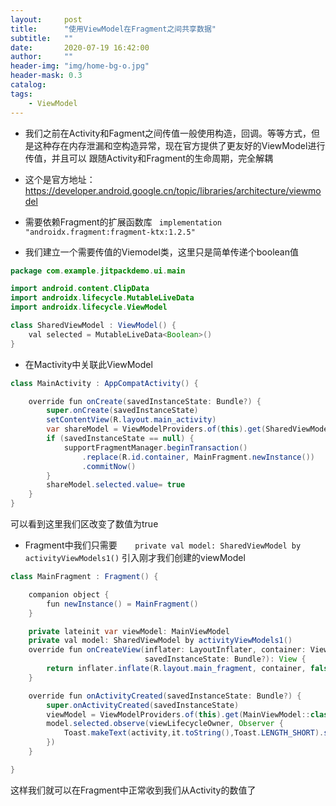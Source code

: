 ```yaml
---
layout:     post
title:      "使用ViewModel在Fragment之间共享数据"
subtitle:   ""
date:       2020-07-19 16:42:00
author:     ""
header-img: "img/home-bg-o.jpg"
header-mask: 0.3
catalog:
tags:
    - ViewModel
---
```




- 我们之前在Activity和Fagment之间传值一般使用构造，回调。等等方式，但是这种存在内存泄漏和空构造异常，现在官方提供了更友好的ViewModel进行传值，并且可以
跟随Activity和Fragment的生命周期，完全解耦

- 这个是官方地址：https://developer.android.google.cn/topic/libraries/architecture/viewmodel


- 需要依赖Fragment的扩展函数库   ` implementation "androidx.fragment:fragment-ktx:1.2.5"`

- 我们建立一个需要传值的Viemodel类，这里只是简单传递个boolean值


```java
package com.example.jitpackdemo.ui.main

import android.content.ClipData
import androidx.lifecycle.MutableLiveData
import androidx.lifecycle.ViewModel

class SharedViewModel : ViewModel() {
    val selected = MutableLiveData<Boolean>()
}
```



- 在Mactivity中关联此ViewModel


```java
class MainActivity : AppCompatActivity() {

    override fun onCreate(savedInstanceState: Bundle?) {
        super.onCreate(savedInstanceState)
        setContentView(R.layout.main_activity)
        var shareModel = ViewModelProviders.of(this).get(SharedViewModel::class.java)
        if (savedInstanceState == null) {
            supportFragmentManager.beginTransaction()
                .replace(R.id.container, MainFragment.newInstance())
                .commitNow()
        }
        shareModel.selected.value= true
    }
}
```

可以看到这里我们区改变了数值为true

- Fragment中我们只需要`    private val model: SharedViewModel by activityViewModels1()` 引入刚才我们创建的viewModel

```java
class MainFragment : Fragment() {

    companion object {
        fun newInstance() = MainFragment()
    }

    private lateinit var viewModel: MainViewModel
    private val model: SharedViewModel by activityViewModels1()
    override fun onCreateView(inflater: LayoutInflater, container: ViewGroup?,
                              savedInstanceState: Bundle?): View {
        return inflater.inflate(R.layout.main_fragment, container, false)
    }

    override fun onActivityCreated(savedInstanceState: Bundle?) {
        super.onActivityCreated(savedInstanceState)
        viewModel = ViewModelProviders.of(this).get(MainViewModel::class.java)
        model.selected.observe(viewLifecycleOwner, Observer {
            Toast.makeText(activity,it.toString(),Toast.LENGTH_SHORT).show()
        })
    }

}
```

这样我们就可以在Fragment中正常收到我们从Activity的数值了

